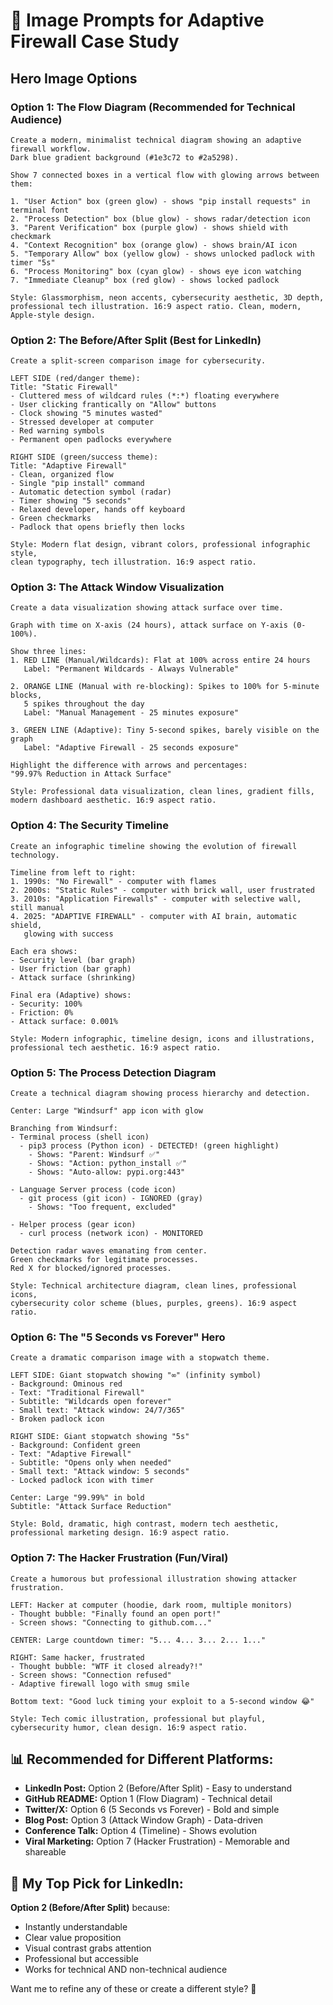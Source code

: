 # 🎨 Image Prompts for Adaptive Firewall Case Study

## Hero Image Options

### Option 1: The Flow Diagram (Recommended for Technical Audience)

```
Create a modern, minimalist technical diagram showing an adaptive firewall workflow. 
Dark blue gradient background (#1e3c72 to #2a5298). 

Show 7 connected boxes in a vertical flow with glowing arrows between them:

1. "User Action" box (green glow) - shows "pip install requests" in terminal font
2. "Process Detection" box (blue glow) - shows radar/detection icon
3. "Parent Verification" box (purple glow) - shows shield with checkmark
4. "Context Recognition" box (orange glow) - shows brain/AI icon
5. "Temporary Allow" box (yellow glow) - shows unlocked padlock with timer "5s"
6. "Process Monitoring" box (cyan glow) - shows eye icon watching
7. "Immediate Cleanup" box (red glow) - shows locked padlock

Style: Glassmorphism, neon accents, cybersecurity aesthetic, 3D depth, 
professional tech illustration. 16:9 aspect ratio. Clean, modern, Apple-style design.
```

### Option 2: The Before/After Split (Best for LinkedIn)

```
Create a split-screen comparison image for cybersecurity. 

LEFT SIDE (red/danger theme):
Title: "Static Firewall"
- Cluttered mess of wildcard rules (*:*) floating everywhere
- User clicking frantically on "Allow" buttons
- Clock showing "5 minutes wasted"
- Stressed developer at computer
- Red warning symbols
- Permanent open padlocks everywhere

RIGHT SIDE (green/success theme):
Title: "Adaptive Firewall"
- Clean, organized flow
- Single "pip install" command
- Automatic detection symbol (radar)
- Timer showing "5 seconds"
- Relaxed developer, hands off keyboard
- Green checkmarks
- Padlock that opens briefly then locks

Style: Modern flat design, vibrant colors, professional infographic style, 
clean typography, tech illustration. 16:9 aspect ratio.
```

### Option 3: The Attack Window Visualization

```
Create a data visualization showing attack surface over time.

Graph with time on X-axis (24 hours), attack surface on Y-axis (0-100%).

Show three lines:
1. RED LINE (Manual/Wildcards): Flat at 100% across entire 24 hours
   Label: "Permanent Wildcards - Always Vulnerable"

2. ORANGE LINE (Manual with re-blocking): Spikes to 100% for 5-minute blocks, 
   5 spikes throughout the day
   Label: "Manual Management - 25 minutes exposure"

3. GREEN LINE (Adaptive): Tiny 5-second spikes, barely visible on the graph
   Label: "Adaptive Firewall - 25 seconds exposure"

Highlight the difference with arrows and percentages:
"99.97% Reduction in Attack Surface"

Style: Professional data visualization, clean lines, gradient fills, 
modern dashboard aesthetic. 16:9 aspect ratio.
```

### Option 4: The Security Timeline

```
Create an infographic timeline showing the evolution of firewall technology.

Timeline from left to right:
1. 1990s: "No Firewall" - computer with flames
2. 2000s: "Static Rules" - computer with brick wall, user frustrated
3. 2010s: "Application Firewalls" - computer with selective wall, still manual
4. 2025: "ADAPTIVE FIREWALL" - computer with AI brain, automatic shield, 
   glowing with success

Each era shows:
- Security level (bar graph)
- User friction (bar graph)
- Attack surface (shrinking)

Final era (Adaptive) shows:
- Security: 100%
- Friction: 0%
- Attack surface: 0.001%

Style: Modern infographic, timeline design, icons and illustrations, 
professional tech aesthetic. 16:9 aspect ratio.
```

### Option 5: The Process Detection Diagram

```
Create a technical diagram showing process hierarchy and detection.

Center: Large "Windsurf" app icon with glow

Branching from Windsurf:
- Terminal process (shell icon)
  - pip3 process (Python icon) - DETECTED! (green highlight)
    - Shows: "Parent: Windsurf ✅"
    - Shows: "Action: python_install ✅"
    - Shows: "Auto-allow: pypi.org:443"

- Language Server process (code icon)
  - git process (git icon) - IGNORED (gray)
    - Shows: "Too frequent, excluded"

- Helper process (gear icon)
  - curl process (network icon) - MONITORED

Detection radar waves emanating from center.
Green checkmarks for legitimate processes.
Red X for blocked/ignored processes.

Style: Technical architecture diagram, clean lines, professional icons,
cybersecurity color scheme (blues, purples, greens). 16:9 aspect ratio.
```

### Option 6: The "5 Seconds vs Forever" Hero

```
Create a dramatic comparison image with a stopwatch theme.

LEFT SIDE: Giant stopwatch showing "∞" (infinity symbol)
- Background: Ominous red
- Text: "Traditional Firewall"
- Subtitle: "Wildcards open forever"
- Small text: "Attack window: 24/7/365"
- Broken padlock icon

RIGHT SIDE: Giant stopwatch showing "5s"
- Background: Confident green
- Text: "Adaptive Firewall"
- Subtitle: "Opens only when needed"
- Small text: "Attack window: 5 seconds"
- Locked padlock icon with timer

Center: Large "99.99%" in bold
Subtitle: "Attack Surface Reduction"

Style: Bold, dramatic, high contrast, modern tech aesthetic, 
professional marketing design. 16:9 aspect ratio.
```

### Option 7: The Hacker Frustration (Fun/Viral)

```
Create a humorous but professional illustration showing attacker frustration.

LEFT: Hacker at computer (hoodie, dark room, multiple monitors)
- Thought bubble: "Finally found an open port!"
- Screen shows: "Connecting to github.com..."

CENTER: Large countdown timer: "5... 4... 3... 2... 1..."

RIGHT: Same hacker, frustrated
- Thought bubble: "WTF it closed already?!"
- Screen shows: "Connection refused"
- Adaptive firewall logo with smug smile

Bottom text: "Good luck timing your exploit to a 5-second window 😂"

Style: Tech comic illustration, professional but playful, 
cybersecurity humor, clean design. 16:9 aspect ratio.
```

## 📊 **Recommended for Different Platforms:**

- **LinkedIn Post:** Option 2 (Before/After Split) - Easy to understand
- **GitHub README:** Option 1 (Flow Diagram) - Technical detail
- **Twitter/X:** Option 6 (5 Seconds vs Forever) - Bold and simple
- **Blog Post:** Option 3 (Attack Window Graph) - Data-driven
- **Conference Talk:** Option 4 (Timeline) - Shows evolution
- **Viral Marketing:** Option 7 (Hacker Frustration) - Memorable and shareable

## 🎯 **My Top Pick for LinkedIn:**

**Option 2 (Before/After Split)** because:
- Instantly understandable
- Clear value proposition
- Visual contrast grabs attention
- Professional but accessible
- Works for technical AND non-technical audience

Want me to refine any of these or create a different style? 🚀
